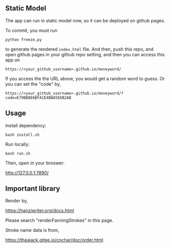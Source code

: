 ## Static Model

The app can run in static model now, so it can be deployed on github pages.

To commit, you must run

    python freeze.py

to generate the rendered `index.html` file. And then, push this repo, and open github pages in your github repo setting, and then you can access this app on

    https://<your_github_username>.github.io/moneyword/

If you access the the URL above, you would get a random word to guess. Or you can set the "code" by,

    https://<your_github_username>.github.io/moneyword/?code=E79BB8E6BFA1E4BBA5E6B2AB

## Usage

Install dependency:

    bash install.sh

Run locally:

    bash run.sh

Then, open in your broswer:

http://127.0.0.1:7890/

## Important library

Render by,

https://hanziwriter.org/docs.html

Please search "renderFanningStrokes" in this page.

Stroke name data is from,

https://theajack.gitee.io/cnchar/doc/order.html
